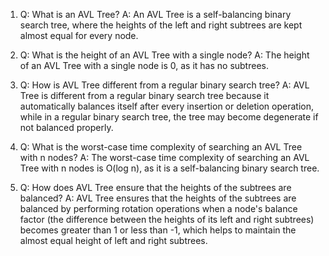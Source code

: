 1. Q: What is an AVL Tree? 
A: An AVL Tree is a self-balancing binary search tree, where the heights of the left and right subtrees are kept almost equal for every node.

2. Q: What is the height of an AVL Tree with a single node? 
A: The height of an AVL Tree with a single node is 0, as it has no subtrees.

3. Q: How is AVL Tree different from a regular binary search tree? 
A: AVL Tree is different from a regular binary search tree because it automatically balances itself after every insertion or deletion operation, while in a regular binary search tree, the tree may become degenerate if not balanced properly.

4. Q: What is the worst-case time complexity of searching an AVL Tree with n nodes? 
A: The worst-case time complexity of searching an AVL Tree with n nodes is O(log n), as it is a self-balancing binary search tree.

5. Q: How does AVL Tree ensure that the heights of the subtrees are balanced? 
A: AVL Tree ensures that the heights of the subtrees are balanced by performing rotation operations when a node's balance factor (the difference between the heights of its left and right subtrees) becomes greater than 1 or less than -1, which helps to maintain the almost equal height of left and right subtrees.